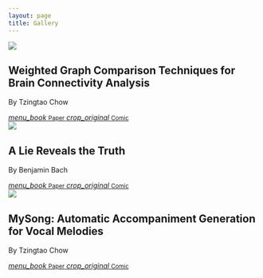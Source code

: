 ```yaml
---
layout: page
title: Gallery
---
```


<div class="exhibs not-markdown-area">

  <div class="single-exhib">
    <div class="exhib-img">
      <img src="assets/img/comics/1.jpg" />
    </div>
    <div class="exhib-info">
      <div class="exhib-text">
        <h2>
          Weighted Graph Comparison Techniques for Brain Connectivity Analysis
        </h2>
        <p>By Tzingtao Chow</p>
      </div>
      <div class="exhib-links">
        <a
          href="https://hal.inria.fr/hal-00780999/document"
          class="exhib-button"
        >
          <i class="material-icons">menu_book</i>
          <small>Paper</small>
        </a>
        <a href="/gallery/weighted.html" class="exhib-button">
          <i class="material-icons">crop_original</i>
          <small>Comic</small>
        </a>
      </div>
    </div>
  </div>

  <div class="single-exhib">
    <div class="exhib-img">
      <img src="assets/img/comics/2.png" />
    </div>
    <div class="exhib-info">
      <div class="exhib-text">
        <h2>A Lie Reveals the Truth</h2>
        <p>By Benjamin Bach</p>
      </div>
      <div class="exhib-links">
        <a
          href="https://www.jacobritchie.xyz/a_lie_reveals_the_truth.pdf"
          target="blank"
          class="exhib-button"
        >
          <i class="material-icons">menu_book</i>
          <small>Paper</small>
        </a>
        <a href="/gallery/lie.html" class="exhib-button">
          <i class="material-icons">crop_original</i>
          <small>Comic</small>
        </a>
      </div>
    </div>
  </div>

  <div class="single-exhib">
    <div class="exhib-img">
      <img src="assets/img/comics/3.jpg" />
    </div>
    <div class="exhib-info">
      <div class="exhib-text">
        <h2>
          MySong: Automatic Accompaniment Generation for Vocal Melodies
        </h2>
        <p>By Tzingtao Chow</p>
      </div>
      <div class="exhib-links">
        <a
          href="https://dl.acm.org/doi/10.1145/1357054.1357169"
          class="exhib-button"
        >
          <i class="material-icons">menu_book</i>
          <small>Paper</small>
        </a>
        <a href="/gallery/mysong.html" class="exhib-button">
          <i class="material-icons">crop_original</i>
          <small>Comic</small>
        </a>
      </div>
    </div>
  </div>

</div>
